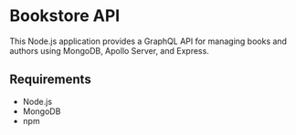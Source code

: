 # Bookstore API

This Node.js application provides a GraphQL API for managing books and authors using MongoDB, Apollo Server, and Express.

## Requirements

- Node.js
- MongoDB
- npm

